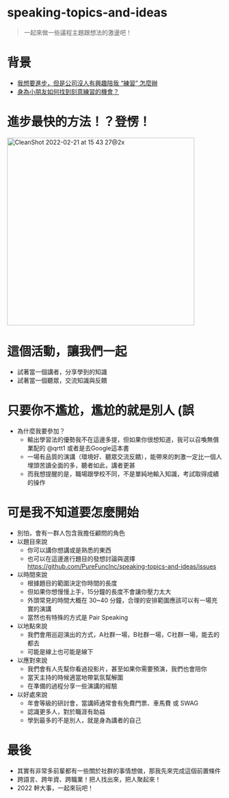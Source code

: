 # speaking-topics-and-ideas
> 一起來做一些議程主題跟想法的激盪吧！

# 背景
* [我想要進步，但是公司沒人有興趣陪我 “練習” 怎麼辦](https://github.com/PureFuncInc/developer-career-faqs/issues/12)
* [身為小朋友如何找到刻意練習的機會？](https://github.com/PureFuncInc/developer-career-faqs/issues/13)

# 進步最快的方法！？登愣！
<img width="438" alt="CleanShot 2022-02-21 at 15 43 27@2x" src="https://user-images.githubusercontent.com/6296280/154910224-9ad85ff5-5fb3-456a-938a-d7ca869f0a5a.png">

# 這個活動，讓我們一起
* 試著當一個講者，分享學到的知識
* 試著當一個聽眾，交流知識與反饋

# 只要你不尷尬，尷尬的就是別人 (誤
* 為什麼我要參加？
  * 輸出學習法的優勢我不在這邊多提，但如果你很想知道，我可以召喚無償業配的 @qrtt1 或者是去Google這本書
  * 一場有品質的演講（環境好、聽眾交流反饋），能帶來的刺激一定比一個人埋頭苦讀全面的多，聽者如此，講者更甚
  * 而我想提醒的是，職場跟學校不同，不是單純地輸入知識，考試取得成績的操作

# 可是我不知道要怎麼開始
* 別怕，會有一群人包含我擔任顧問的角色
* 以題目來說
  * 你可以講你想講或是熟悉的東西 
  * 也可以在這邊進行題目的發想討論與選擇 https://github.com/PureFuncInc/speaking-topics-and-ideas/issues 
* 以時間來說
  * 根據題目的範圍決定你時間的長度
  * 但如果你想慢慢上手，15分鐘的長度不會讓你壓力太大
  * 外頭常見的時間大概在 30~40 分鐘，合理的安排範圍應該可以有一場充實的演講
  * 當然也有特殊的方式是 Pair Speaking
* 以地點來說
  * 我們會用巡迴演出的方式，A社群一場，B社群一場，C社群一場，能去的都去
  * 可能是線上也可能是線下
* 以應對來說
  * 我們會有人先幫你看過投影片，甚至如果你需要預演，我們也會陪你
  * 當天主持的時候適當地帶氣氛幫解圍
  * 在準備的過程分享一些演講的經驗
* 以好處來說
  * 年會等級的研討會，當講師通常會有免費門票、車馬費 或 SWAG
  * 認識更多人，對於職涯有助益
  * 學到最多的不是別人，就是身為講者的自己

# 最後
* 其實有非常多前輩都有一些關於社群的事情想做，那我先來完成這個前置條件
* 跨語言、跨年資、跨職業！把人找出來，把人聚起來！
* 2022 幹大事，一起來玩吧！
